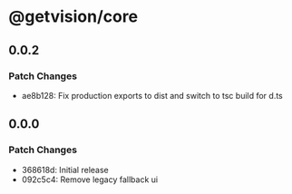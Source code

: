 # @getvision/core

## 0.0.2

### Patch Changes

- ae8b128: Fix production exports to dist and switch to tsc build for d.ts

## 0.0.0

### Patch Changes

- 368618d: Initial release
- 092c5c4: Remove legacy fallback ui
